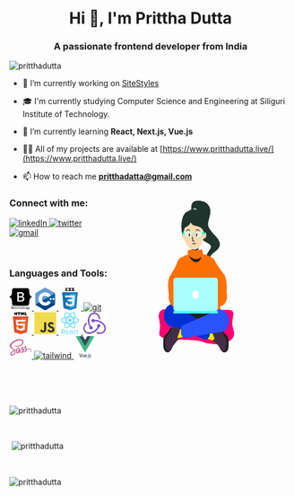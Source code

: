 <h1 align="center">Hi 👋, I'm Prittha Dutta</h1>
<h3 align="center">A passionate frontend developer from India</h3>

<div>
<p align="left"> <img src="https://komarev.com/ghpvc/?username=pritthadutta&label=Profile%20views&color=0e75b6&style=flat" alt="pritthadutta" /> </p>

- 🔭 I’m currently working on [SiteStyles](https://sitestyles.prasunroy.live/)

- 🎓 I'm currently studying Computer Science and Engineering at Siliguri Institute of Technology.

- 🌱 I’m currently learning **React, Next.js, Vue.js**

- 👨‍💻 All of my projects are available at [https://www.pritthadutta.live/](https://www.pritthadutta.live/)

- 📫 How to reach me **pritthadatta@gmail.com**

<img src="coding.gif" alt="coding-pic" width="300" height="300" style="float: right; margin-right: 20px;" />
</div>

<h3 align="left">Connect with me:</h3>
<p align="left">
<a href="https://www.linkedin.com/in
/prittha-datta-2679ba1b7" target="_blank" rel="noreferrer"> <img src="https://play-lh.googleusercontent.com/kMofEFLjobZy_bCuaiDogzBcUT-dz3BBbOrIEjJ-hqOabjK8ieuevGe6wlTD15QzOqw" alt="linkedIn" width="30" height="30"/> </a><a href="https://twitter.com/PritthaDatta" target="_blank" rel="noreferrer"> <img src="https://raw.githubusercontent.com/peterthehan/peterthehan/master/assets/twitter.svg" alt="twitter" width="30" height="30"/> </a><a href="pritthadatta@gmail.com" target="_blank" rel="noreferrer"> <img src="https://upload.wikimedia.org/wikipedia/commons/thumb/8/8c/Gmail_Icon_%282013-2020%29.svg/2560px-Gmail_Icon_%282013-2020%29.svg.png" alt="gmail" width="30" height="30"/> </a>
</p>

<br />

<h3 align="left">Languages and Tools:</h3>
<p align="left"> <a href="https://getbootstrap.com" target="_blank" rel="noreferrer"> <img src="https://raw.githubusercontent.com/devicons/devicon/master/icons/bootstrap/bootstrap-plain-wordmark.svg" alt="bootstrap" width="40" height="40"/> </a> <a href="https://www.w3schools.com/cpp/" target="_blank" rel="noreferrer"> <img src="https://raw.githubusercontent.com/devicons/devicon/master/icons/cplusplus/cplusplus-original.svg" alt="cplusplus" width="40" height="40"/> </a> <a href="https://www.w3schools.com/css/" target="_blank" rel="noreferrer"> <img src="https://raw.githubusercontent.com/devicons/devicon/master/icons/css3/css3-original-wordmark.svg" alt="css3" width="40" height="40"/> </a> <a href="https://git-scm.com/" target="_blank" rel="noreferrer"> <img src="https://www.vectorlogo.zone/logos/git-scm/git-scm-icon.svg" alt="git" width="40" height="40"/> </a> <a href="https://www.w3.org/html/" target="_blank" rel="noreferrer"> <img src="https://raw.githubusercontent.com/devicons/devicon/master/icons/html5/html5-original-wordmark.svg" alt="html5" width="40" height="40"/> </a> <a href="https://developer.mozilla.org/en-US/docs/Web/JavaScript" target="_blank" rel="noreferrer"> <img src="https://raw.githubusercontent.com/devicons/devicon/master/icons/javascript/javascript-original.svg" alt="javascript" width="40" height="40"/> </a> <a href="https://reactjs.org/" target="_blank" rel="noreferrer"> <img src="https://raw.githubusercontent.com/devicons/devicon/master/icons/react/react-original-wordmark.svg" alt="react" width="40" height="40"/> </a> <a href="https://redux.js.org" target="_blank" rel="noreferrer"> <img src="https://raw.githubusercontent.com/devicons/devicon/master/icons/redux/redux-original.svg" alt="redux" width="40" height="40"/> </a> <a href="https://sass-lang.com" target="_blank" rel="noreferrer"> <img src="https://raw.githubusercontent.com/devicons/devicon/master/icons/sass/sass-original.svg" alt="sass" width="40" height="40"/> </a> <a href="https://tailwindcss.com/" target="_blank" rel="noreferrer"> <img src="https://www.vectorlogo.zone/logos/tailwindcss/tailwindcss-icon.svg" alt="tailwind" width="40" height="40"/> </a> <a href="https://vuejs.org/" target="_blank" rel="noreferrer"> <img src="https://raw.githubusercontent.com/devicons/devicon/master/icons/vuejs/vuejs-original-wordmark.svg" alt="vuejs" width="40" height="40"/> </a> </p>

<br />

<br />

<br />

<p><img align="center" src="https://github-readme-stats.vercel.app/api/top-langs?username=pritthadutta&show_icons=true&locale=en&layout=compact" alt="pritthadutta" /></p>

<br />

<p>&nbsp;<img align="center" src="https://github-readme-stats.vercel.app/api?username=pritthadutta&show_icons=true&locale=en" alt="pritthadutta" /></p>

<br />

<p><img align="center" src="https://github-readme-streak-stats.herokuapp.com/?user=pritthadutta&" alt="pritthadutta" /></p>
